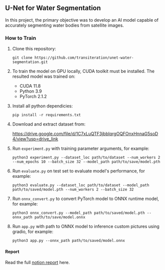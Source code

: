 ## U-Net for Water Segmentation

In this project, the primary objective was to develop an AI model capable of accurately segmenting water bodies from satellite images.

### How to Train

1. Clone this repository:
    
    `git clone https://github.com/transiteration/unet-water-segmentation.git` 
    
2. To train the model on GPU locally, CUDA toolkit must be installed. The resulted model was trained on:
    - CUDA 11.8
    - Python 3.9
    - PyTorch 2.1.2
3. Install all python dependicies:
    
    `pip install -r requirements.txt`
    
4. Download and extract dataset from:
    
    https://drive.google.com/file/d/1C7xLuQTF3jbbIqrgOQFOnxHnnaG5soD4/view?usp=drive_link
    
5. Run `experiment.py` with training parameter arguments, for example:
    
    `python3 experiment.py --dataset_loc path/to/dataset --num_workers 2 --num_epochs 10 --batch_size 32 --model_path path/to/save/model.pth`
    
6. Run `evaluate.py` on test set to evaluate model's performance, for example:

    `python3 evaluate.py --dataset_loc path/to/dataset --model_path path/to/saved/model.pth --num_workers 2 --batch_size 32`

7. Run `onnx_convert.py` to convert PyTorch model to ONNX runtime model, for example:

    `python3 onnx_convert.py --model_path path/to/saved/model.pth --onnx_path path/to/save/model.onnx`

7. Run `app.py` with path to ONNX model to inference custom pictures using gradio, for example:
    
    `python3 app.py --onnx_path path/to/saved/model.onnx`

#### Report

Read the full [notion report](https://www.notion.so/thankscarbon/U-Net-Model-for-Water-Segmentation-9bacf3912dc148098f4dd3b3473326d0) here.
